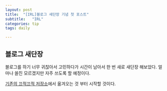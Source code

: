 ```yaml
---
layout: post
title:  "[IRL]블로그 새단장 기념 첫 포스트"
subtitle:   "IRL"
categories: tip
tags: daily

---
```


## 블로그 새단장
블로그를 하기 너무 귀찮아서 고민하다가 시간이 남아서 한 번 새로 새단장 해보았다. 얼마나 쓸진 모르겠지만 자주 쓰도록 할 예정이다. 

[기존의 끄적끄적 저장소](https://github.com/Ryulth/note)에서 옮겨오는 것 부터 시작할 것이다.
